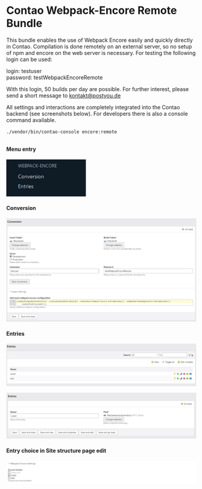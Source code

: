 # Contao Webpack-Encore Remote Bundle

This bundle enables the use of Webpack Encore easily and quickly directly in Contao.
Compilation is done remotely on an external server, so no setup of npm and encore on the web server is necessary.
For testing the following login can be used:

login: testuser  
password: testWebpackEncoreRemote

With this login, 50 builds per day are possible. For further interest, please send a short message to <kontakt@postyou.de>

All settings and interactions are completely integrated into the Contao backend (see screenshots below). For developers there is also a console command
available.
 ```sh 
./vendor/bin/contao-console encore:remote 
```


## 

#### Menu entry

![Menu](doc/img/menu_en.png)

#### Conversion

![Konvertierung](doc/img/conversion.png)

#### Entries

![Entries](doc/img/entries_en.png)

![Entries Detail](doc/img/entries_detail_en.png)

#### Entry choice in Site structure page edit

![Entries Page](doc/img/entries_page_en.png)